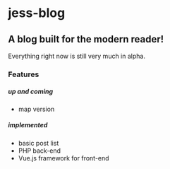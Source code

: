 # jess-blog
A blog built for the modern reader!
---

Everything right now is still very much in alpha.

### Features
##### up and coming
- map version

##### implemented
- basic post list
- PHP back-end
- Vue.js framework for front-end
